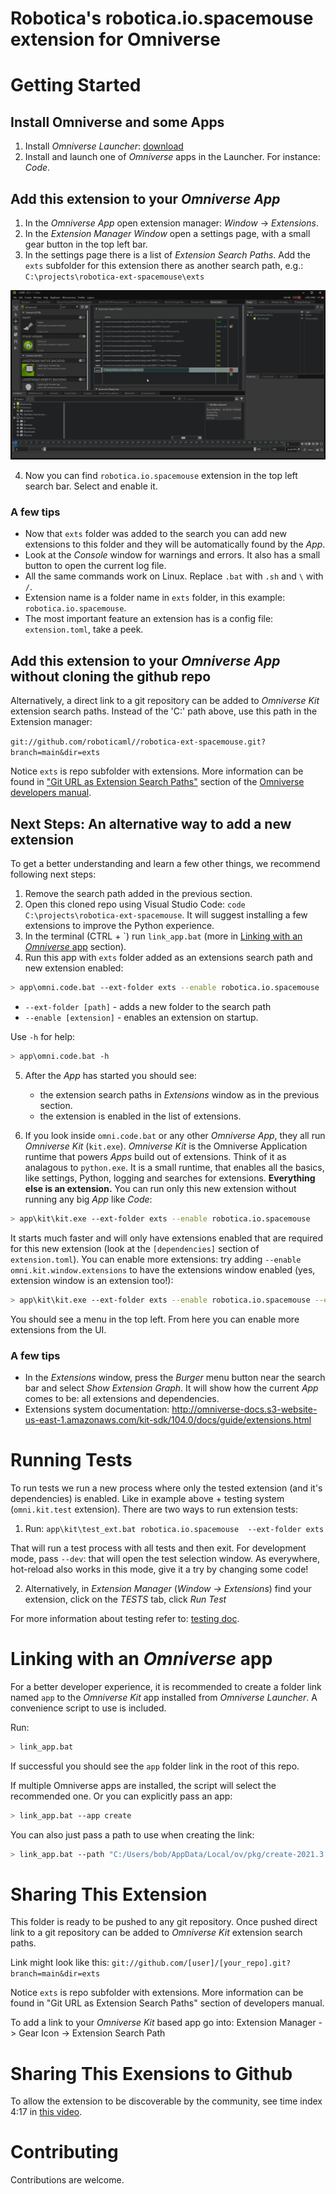 # Robotica's robotica.io.spacemouse extension for Omniverse

# Getting Started

## Install Omniverse and some Apps

1. Install *Omniverse Launcher*: [download](https://www.nvidia.com/en-us/omniverse/download)
2. Install and launch one of *Omniverse* apps in the Launcher. For instance: *Code*.

## Add this extension to your *Omniverse App*

1. In the *Omniverse App* open extension manager: *Window* &rarr; *Extensions*.
2. In the *Extension Manager Window* open a settings page, with a small gear button in the top left bar.
3. In the settings page there is a list of *Extension Search Paths*. Add the `exts` subfolder for this extension there as another search path, e.g.: `C:\projects\robotica-ext-spacemouse\exts`

![Extension Manager Window](/images/add-ext-search-path.png)

4. Now you can find `robotica.io.spacemouse` extension in the top left search bar. Select and enable it.

### A few tips

* Now that `exts` folder was added to the search you can add new extensions to this folder and they will be automatically found by the *App*.
* Look at the *Console* window for warnings and errors. It also has a small button to open the current log file.
* All the same commands work on Linux. Replace `.bat` with `.sh` and `\` with `/`.
* Extension name is a folder name in `exts` folder, in this example: `robotica.io.spacemouse`.
* The most important feature an extension has is a config file: `extension.toml`, take a peek.

## Add this extension to your *Omniverse App* without cloning the github repo

Alternatively, a direct link to a git repository can be added to *Omniverse Kit* extension search paths.  Instead of the 'C:\' path above, use this path in the Extension manager:

`git://github.com/roboticaml//robotica-ext-spacemouse.git?branch=main&dir=exts`

Notice `exts` is repo subfolder with extensions. More information can be found in ["Git URL as Extension Search Paths"](https://docs.omniverse.nvidia.com/kit/docs/kit-manual/latest/guide/extensions_advanced.html#git-url-paths) section of the [Omniverse developers manual](https://docs.omniverse.nvidia.com/kit/docs/kit-manual/latest/index.html).



## Next Steps: An alternative way to add a new extension

To get a better understanding and learn a few other things, we recommend following next steps:

1. Remove the search path added in the previous section.
2. Open this cloned repo using Visual Studio Code: `code C:\projects\robotica-ext-spacemouse`. It will suggest installing a few extensions to improve the Python experience.
3. In the terminal (CTRL + \`) run `link_app.bat` (more in [Linking with an *Omniverse* app](#linking-with-an-omniverse-app) section).
4. Run this app with `exts` folder added as an extensions search path and new extension enabled:

```bash
> app\omni.code.bat --ext-folder exts --enable robotica.io.spacemouse
```

- `--ext-folder [path]` - adds a new folder to the search path
- `--enable [extension]` - enables an extension on startup.

Use `-h` for help:

```bash
> app\omni.code.bat -h
```

5. After the *App* has started you should see:
    * the extension search paths in *Extensions* window as in the previous section.
    * the extension is enabled in the list of extensions.

6. If you look inside `omni.code.bat` or any other *Omniverse App*, they all run *Omniverse Kit* (`kit.exe`). *Omniverse Kit* is the Omniverse Application runtime that powers *Apps* build out of extensions.
Think of it as analagous to `python.exe`. It is a small runtime, that enables all the basics, like settings, Python, logging and searches for extensions. **Everything else is an extension.** You can run only this new extension without running any big *App* like *Code*:


```bash
> app\kit\kit.exe --ext-folder exts --enable robotica.io.spacemouse
```

It starts much faster and will only have extensions enabled that are required for this new extension (look at the `[dependencies]` section of `extension.toml`). You can enable more extensions: try adding `--enable omni.kit.window.extensions` to have the extensions window enabled (yes, extension window is an extension too!):


```bash
> app\kit\kit.exe --ext-folder exts --enable robotica.io.spacemouse --enable omni.kit.window.extensions
```

You should see a menu in the top left. From here you can enable more extensions from the UI.

### A few tips

* In the *Extensions* window, press the *Burger* menu button near the search bar and select *Show Extension Graph*. It will show how the current *App* comes to be: all extensions and dependencies.
* Extensions system documentation: http://omniverse-docs.s3-website-us-east-1.amazonaws.com/kit-sdk/104.0/docs/guide/extensions.html

# Running Tests

To run tests we run a new process where only the tested extension (and it's dependencies) is enabled. Like in example above + testing system (`omni.kit.test` extension). There are two ways to run extension tests:

1. Run: `app\kit\test_ext.bat robotica.io.spacemouse  --ext-folder exts`

That will run a test process with all tests and then exit. For development mode, pass `--dev`: that will open the test selection window. As everywhere, hot-reload also works in this mode, give it a try by changing some code!

2. Alternatively, in *Extension Manager* (*Window &rarr; Extensions*) find your extension, click on the *TESTS* tab, click *Run Test*

For more information about testing refer to: [testing doc](http://omniverse-docs.s3-website-us-east-1.amazonaws.com/kit-sdk/104.0/docs/guide/ext_testing.html).


# Linking with an *Omniverse* app

For a better developer experience, it is recommended to create a folder link named `app` to the *Omniverse Kit* app installed from *Omniverse Launcher*. A convenience script to use is included.

Run:

```bash
> link_app.bat
```

If successful you should see the `app` folder link in the root of this repo.

If multiple Omniverse apps are installed, the script will select the recommended one. Or you can explicitly pass an app:

```bash
> link_app.bat --app create
```

You can also just pass a path to use when creating the link:

```bash
> link_app.bat --path "C:/Users/bob/AppData/Local/ov/pkg/create-2021.3.4"
```


# Sharing This Extension

This folder is ready to be pushed to any git repository. Once pushed direct link to a git repository can be added to *Omniverse Kit* extension search paths.

Link might look like this: `git://github.com/[user]/[your_repo].git?branch=main&dir=exts`

Notice `exts` is repo subfolder with extensions. More information can be found in "Git URL as Extension Search Paths" section of developers manual.

To add a link to your *Omniverse Kit* based app go into: Extension Manager -> Gear Icon -> Extension Search Path

# Sharing This Exensions to Github

To allow the extension to be discoverable by the community, see time index 4:17 in [this video](https://www.youtube.com/watch?v=lEQ2VmzXMgQ).

# Contributing
Contributions are welcome.
